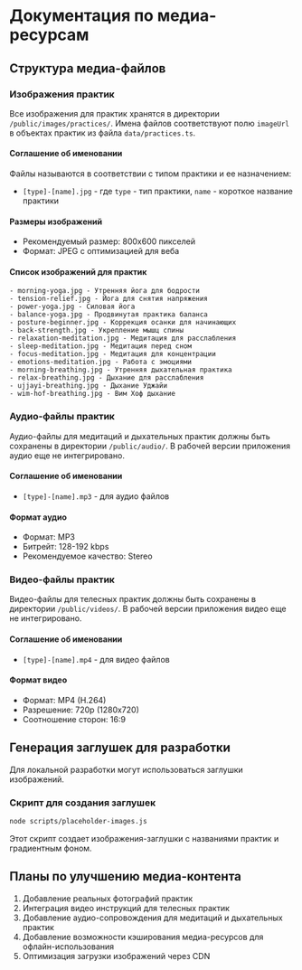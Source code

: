 # Документация по медиа-ресурсам

## Структура медиа-файлов

### Изображения практик

Все изображения для практик хранятся в директории `/public/images/practices/`. Имена файлов соответствуют полю `imageUrl` в объектах практик из файла `data/practices.ts`.

#### Соглашение об именовании
Файлы называются в соответствии с типом практики и ее назначением:
- `[type]-[name].jpg` - где `type` - тип практики, `name` - короткое название практики

#### Размеры изображений
- Рекомендуемый размер: 800x600 пикселей
- Формат: JPEG с оптимизацией для веба

#### Список изображений для практик
```
- morning-yoga.jpg - Утренняя йога для бодрости
- tension-relief.jpg - Йога для снятия напряжения
- power-yoga.jpg - Силовая йога
- balance-yoga.jpg - Продвинутая практика баланса
- posture-beginner.jpg - Коррекция осанки для начинающих
- back-strength.jpg - Укрепление мышц спины
- relaxation-meditation.jpg - Медитация для расслабления
- sleep-meditation.jpg - Медитация перед сном
- focus-meditation.jpg - Медитация для концентрации
- emotions-meditation.jpg - Работа с эмоциями
- morning-breathing.jpg - Утренняя дыхательная практика
- relax-breathing.jpg - Дыхание для расслабления
- ujjayi-breathing.jpg - Дыхание Уджайи
- wim-hof-breathing.jpg - Вим Хоф дыхание
```

### Аудио-файлы практик

Аудио-файлы для медитаций и дыхательных практик должны быть сохранены в директории `/public/audio/`. В рабочей версии приложения аудио еще не интегрировано.

#### Соглашение об именовании
- `[type]-[name].mp3` - для аудио файлов

#### Формат аудио
- Формат: MP3
- Битрейт: 128-192 kbps
- Рекомендуемое качество: Stereo

### Видео-файлы практик

Видео-файлы для телесных практик должны быть сохранены в директории `/public/videos/`. В рабочей версии приложения видео еще не интегрировано.

#### Соглашение об именовании
- `[type]-[name].mp4` - для видео файлов

#### Формат видео
- Формат: MP4 (H.264)
- Разрешение: 720p (1280x720)
- Соотношение сторон: 16:9

## Генерация заглушек для разработки

Для локальной разработки могут использоваться заглушки изображений.

### Скрипт для создания заглушек
```bash
node scripts/placeholder-images.js
```

Этот скрипт создает изображения-заглушки с названиями практик и градиентным фоном.

## Планы по улучшению медиа-контента

1. Добавление реальных фотографий практик
2. Интеграция видео инструкций для телесных практик
3. Добавление аудио-сопровождения для медитаций и дыхательных практик
4. Добавление возможности кэширования медиа-ресурсов для офлайн-использования
5. Оптимизация загрузки изображений через CDN 